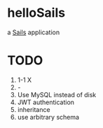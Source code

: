 # helloSails

a [Sails](http://sailsjs.org) application

# TODO
1. 1-1  X
1. *-*
1. Use MySQL instead of disk
1. JWT authentication
1. inheritance
1. use arbitrary schema

